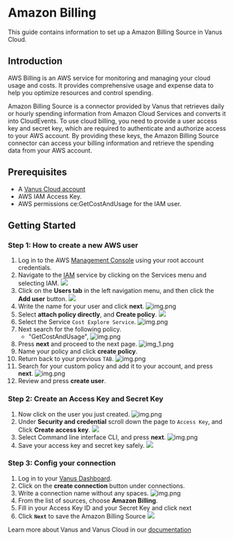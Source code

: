 # Amazon Billing

This guide contains information to set up a Amazon Billing Source in Vanus Cloud.

## Introduction

AWS Billing is an AWS service for monitoring and managing your cloud usage and costs. It provides comprehensive usage and expense data to help you optimize resources and control spending.

Amazon Billing Source is a connector provided by Vanus that retrieves daily or hourly spending information from Amazon Cloud Services and converts it into CloudEvents. To use cloud billing, you need to provide a user access key and secret key, which are required to authenticate and authorize access to your AWS account. By providing these keys, the Amazon Billing Source connector can access your billing information and retrieve the spending data from your AWS account.

## Prerequisites

- A [Vanus Cloud account](https://cloud.vanus.ai)
- AWS IAM Access Key.
- AWS permissions ce:GetCostAndUsage for the IAM user.

## Getting Started

### Step 1: How to create a new AWS user

1. Log in to the AWS [Management Console](https://aws.amazon.com) using your root account credentials.
2. Navigate to the [IAM](https://console.aws.amazon.com/iam/) service by clicking on the Services menu and selecting IAM.
   ![](images/findIAM.png)
3. Click on the **Users tab** in the left navigation menu, and then click the **Add user** button.
![](images/AddUser.png)
4. Write the name for your user and click **next**.
![img.png](images/setname.png)
5. Select **attach policy directly**, and **Create policy**.
![](images/permissionoption.png)
6. Select the Service `Cost Explore Service`.
![img.png](images/searchcost.png)
7. Next search for the following policy.
   - "GetCostAndUsage", 
![img.png](images/search.png)
8. Press **next** and proceed to the next page.
![img_1.png](images/tag.png)
9. Name your policy and click **create policy**.
10. Return back to your previous `TAB`.
![img.png](images/tab.png)
11. Search for your custom policy and add it to your account, and press **next**.
![img.png](images/policy.png)
12. Review and press **create user**.

### Step 2: Create an Access Key and Secret Key
1. Now click on the user you just created.
![img.png](images/user.png)
2. Under **Security and credential** scroll down the page to `Access Key`, and Click **Create access key**.
    ![](images/createAccesskey.png)
3. Select Command line interface CLI, and press **next**.
![img.png](images/CLI.png)
4. Save your access key and secret key safely.
    ![](images/img.png)

### Step 3: Config your connection

1. Log in to your [Vanus Dashboard](https://cloud.vanus.ai/dashboard).
2. Click on the **create connection** button under connections.
3. Write a connection name without any spaces.
      ![img.png](images/name.png)
4. From the list of sources, choose **Amazon Billing**.
5. Fill in your Access Key ID and your Secret Key and click next
6. Click **`Next`** to save the Amazon Billing Source
![](images/aws-billing.png)

Learn more about Vanus and Vanus Cloud in our [documentation](https://docs.vanus.ai)